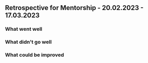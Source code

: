 ## Retrospective for Mentorship - 20.02.2023 - 17.03.2023

### What went well

### What didn't go well

### What could be improved